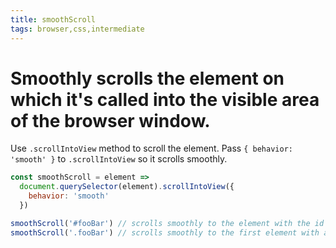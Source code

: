 ```yaml
---
title: smoothScroll
tags: browser,css,intermediate
---
```


# Smoothly scrolls the element on which it's called into the visible area of the browser window.

Use `.scrollIntoView` method to scroll the element.
Pass `{ behavior: 'smooth' }` to `.scrollIntoView` so it scrolls smoothly.

```js
const smoothScroll = element =>
  document.querySelector(element).scrollIntoView({
    behavior: 'smooth'
  })
```

```js
smoothScroll('#fooBar') // scrolls smoothly to the element with the id fooBar
smoothScroll('.fooBar') // scrolls smoothly to the first element with a class of fooBar
```
